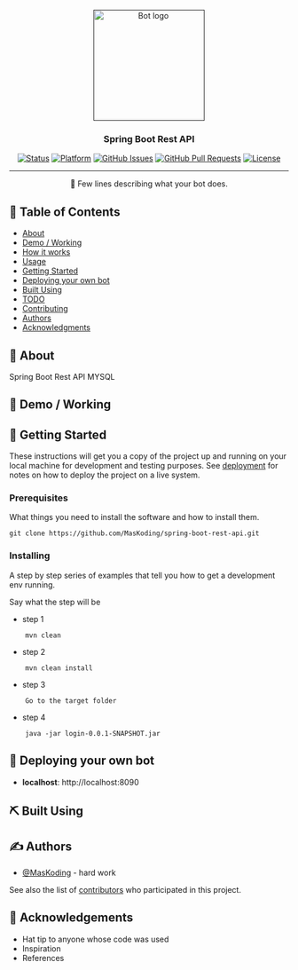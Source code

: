 <p align="center">
  <a href="" rel="noopener">
 <img width=200px height=200px src="https://i.imgur.com/qgRaRlu.png" alt="Bot logo"></a>
</p>

<h3 align="center">Spring Boot Rest API</h3>

<div align="center">

[![Status](https://img.shields.io/badge/status-active-success.svg)]()
[![Platform](https://img.shields.io/badge/platform-reddit-orange.svg)](https://www.reddit.com/user/Wordbook_Bot)
[![GitHub Issues](https://img.shields.io/github/issues/kylelobo/The-Documentation-Compendium.svg)](https://github.com/kylelobo/The-Documentation-Compendium/issues)
[![GitHub Pull Requests](https://img.shields.io/github/issues-pr/kylelobo/The-Documentation-Compendium.svg)](https://github.com/kylelobo/The-Documentation-Compendium/pulls)
[![License](https://img.shields.io/badge/license-MIT-blue.svg)](/LICENSE)

</div>

---

<p align="center"> 🤖 Few lines describing what your bot does.
    <br> 
</p>

## 📝 Table of Contents

- [About](#about)
- [Demo / Working](#demo)
- [How it works](#working)
- [Usage](#usage)
- [Getting Started](#getting_started)
- [Deploying your own bot](#deployment)
- [Built Using](#built_using)
- [TODO](../TODO.md)
- [Contributing](../CONTRIBUTING.md)
- [Authors](#authors)
- [Acknowledgments](#acknowledgement)

## 🧐 About <a name = "about"></a>

Spring Boot Rest API MYSQL

## 🎥 Demo / Working <a name = "demo"></a>


## 🏁 Getting Started <a name = "getting_started"></a>

These instructions will get you a copy of the project up and running on your local machine for development and testing purposes. See [deployment](#deployment) for notes on how to deploy the project on a live system.

### Prerequisites

What things you need to install the software and how to install them.

```
git clone https://github.com/MasKoding/spring-boot-rest-api.git
```

### Installing

A step by step series of examples that tell you how to get a development env running.

Say what the step will be
- step 1
````
    mvn clean
````
- step 2
````
    mvn clean install
````
- step 3
````
    Go to the target folder
````
- step 4
````
    java -jar login-0.0.1-SNAPSHOT.jar
````

## 🚀 Deploying your own bot <a name = "deployment"></a>


- **localhost**: http://localhost:8090

## ⛏️ Built Using <a name = "built_using"></a>

## ✍️ Authors <a name = "authors"></a>

- [@MasKoding](https://github.com/MasKoding) - hard work

See also the list of [contributors](https://github.com/MasKoding/spring-boot-rest-api/graphs/contributors) who participated in this project.

## 🎉 Acknowledgements <a name = "acknowledgement"></a>

- Hat tip to anyone whose code was used
- Inspiration
- References
